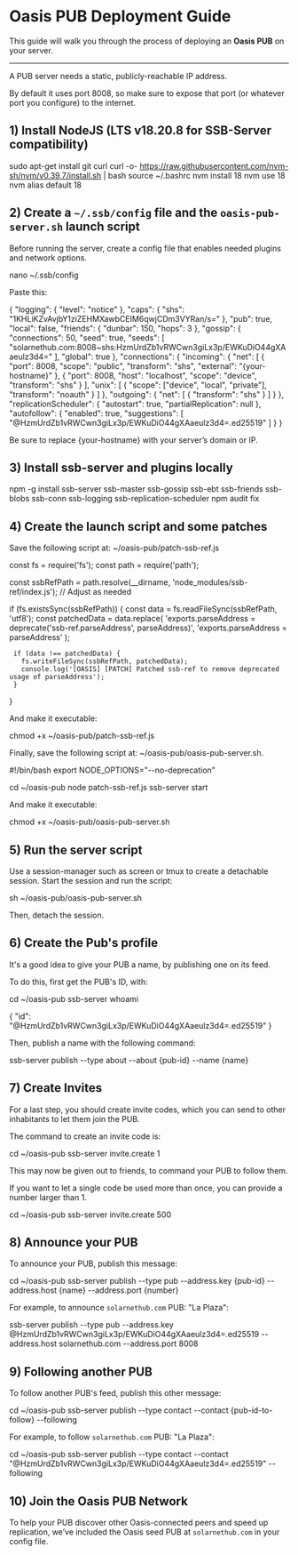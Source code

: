 # Oasis PUB Deployment Guide

This guide will walk you through the process of deploying an **Oasis PUB** on your server. 

---

A PUB server needs a static, publicly-reachable IP address.

By default it uses port 8008, so make sure to expose that port (or whatever port you configure) to the internet.

## 1) Install NodeJS (LTS v18.20.8 for SSB-Server compatibility)

   sudo apt-get install git curl
   curl -o- https://raw.githubusercontent.com/nvm-sh/nvm/v0.39.7/install.sh | bash
   source ~/.bashrc
   nvm install 18
   nvm use 18
   nvm alias default 18

## 2) Create a `~/.ssb/config` file and the `oasis-pub-server.sh` launch script

Before running the server, create a config file that enables needed plugins and network options.

   nano ~/.ssb/config

Paste this:

{
  "logging": {
    "level": "notice"
  },
  "caps": {
    "shs": "1KHLiKZvAvjbY1ziZEHMXawbCEIM6qwjCDm3VYRan/s="
  },
  "pub": true,
  "local": false,
  "friends": {
    "dunbar": 150,
    "hops": 3
  },
  "gossip": {
    "connections": 50,
    "seed": true,
    "seeds": [
      "solarnethub.com:8008~shs:HzmUrdZb1vRWCwn3giLx3p/EWKuDiO44gXAaeulz3d4="
    ],
    "global": true
  },
  "connections": {
    "incoming": {
      "net": [
        { 
          "port": 8008,
          "scope": "public",
          "transform": "shs",
          "external": "{your-hostname}"
        },
        { 
          "port": 8008,
          "host": "localhost",
          "scope": "device",
          "transform": "shs"
        }
      ],
      "unix": [
        { 
          "scope": ["device", "local", "private"],
          "transform": "noauth"
        }
      ]
    },
    "outgoing": {
      "net": [
        { 
          "transform": "shs"
        }
      ]
    }
  },
  "replicationScheduler": {
    "autostart": true,
    "partialReplication": null
  },
  "autofollow": {
    "enabled": true,
    "suggestions": [
      "@HzmUrdZb1vRWCwn3giLx3p/EWKuDiO44gXAaeulz3d4=.ed25519"
    ]
  }
}

Be sure to replace {your-hostname} with your server’s domain or IP.

## 3) Install ssb-server and plugins locally

   npm -g install ssb-server ssb-master ssb-gossip ssb-ebt ssb-friends ssb-blobs ssb-conn ssb-logging ssb-replication-scheduler
   npm audit fix
   
## 4) Create the launch script and some patches

Save the following script at: ~/oasis-pub/patch-ssb-ref.js 
   
   const fs = require('fs');
   const path = require('path');

   const ssbRefPath = path.resolve(__dirname, 'node_modules/ssb-ref/index.js'); // Adjust as needed

   if (fs.existsSync(ssbRefPath)) {
     const data = fs.readFileSync(ssbRefPath, 'utf8');
     const patchedData = data.replace(
       'exports.parseAddress = deprecate(\'ssb-ref.parseAddress\', parseAddress)',
       'exports.parseAddress = parseAddress'
     );

     if (data !== patchedData) {
       fs.writeFileSync(ssbRefPath, patchedData);
       console.log('[OASIS] [PATCH] Patched ssb-ref to remove deprecated usage of parseAddress');
     }
   }

And make it executable:

   chmod +x ~/oasis-pub/patch-ssb-ref.js 

Finally, save the following script at: ~/oasis-pub/oasis-pub-server.sh.
    
  #!/bin/bash
  export NODE_OPTIONS="--no-deprecation"

  cd ~/oasis-pub
  node patch-ssb-ref.js
  ssb-server start
   
And make it executable:

   chmod +x ~/oasis-pub/oasis-pub-server.sh

## 5) Run the server script

Use a session-manager such as screen or tmux to create a detachable session. Start the session and run the script:

   sh ~/oasis-pub/oasis-pub-server.sh

Then, detach the session.

## 6) Create the Pub's profile

It's a good idea to give your PUB a name, by publishing one on its feed. 

To do this, first get the PUB's ID, with: 

   cd ~/oasis-pub 
   ssb-server whoami
   
   {
     "id": "@HzmUrdZb1vRWCwn3giLx3p/EWKuDiO44gXAaeulz3d4=.ed25519"
   }

Then, publish a name with the following command:

   ssb-server publish --type about --about {pub-id} --name {name}

## 7) Create Invites

For a last step, you should create invite codes, which you can send to other inhabitants to let them join the PUB. 

The command to create an invite code is:

   cd ~/oasis-pub 
   ssb-server invite.create 1

This may now be given out to friends, to command your PUB to follow them. 

If you want to let a single code be used more than once, you can provide a number larger than 1.

   cd ~/oasis-pub 
   ssb-server invite.create 500

## 8) Announce your PUB

To announce your PUB, publish this message:

   cd ~/oasis-pub 
   ssb-server publish --type pub --address.key {pub-id} --address.host {name} --address.port {number}
   
For example, to announce `solarnethub.com` PUB: "La Plaza":

   ssb-server publish --type pub --address.key @HzmUrdZb1vRWCwn3giLx3p/EWKuDiO44gXAaeulz3d4=.ed25519 --address.host solarnethub.com --address.port 8008
    
## 9) Following another PUB

To follow another PUB's feed, publish this other message:

   cd ~/oasis-pub 
   ssb-server publish --type contact --contact {pub-id-to-follow} --following
    
For example, to follow `solarnethub.com` PUB: "La Plaza":

   cd ~/oasis-pub 
   ssb-server publish --type contact --contact "@HzmUrdZb1vRWCwn3giLx3p/EWKuDiO44gXAaeulz3d4=.ed25519" --following

## 10) Join the Oasis PUB Network

To help your PUB discover other Oasis-connected peers and speed up replication, we’ve included the Oasis seed PUB at `solarnethub.com` in your config file.

